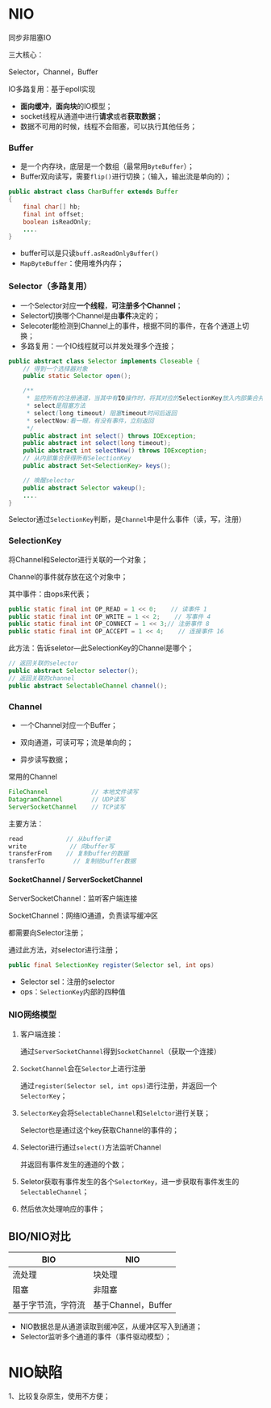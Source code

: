 # NIO

同步非阻塞IO

三大核心：

Selector，Channel，Buffer

IO多路复用：基于epoll实现

- **面向缓冲**，**面向块**的IO模型；
- socket线程从通道中进行**请求**或者**获取数据**；
- 数据不可用的时候，线程不会阻塞，可以执行其他任务；

### Buffer

- 是一个内存块，底层是一个数组（最常用`ByteBuffer`）；
- Buffer双向读写，需要`flip()`进行切换；（输入，输出流是单向的）；

```java
public abstract class CharBuffer extends Buffer
{
    final char[] hb;
    final int offset;
    boolean isReadOnly;
    ....
}
```

- buffer可以是只读`buff.asReadOnlyBuffer()`
- `MapByteBuffer`：使用堆外内存；

### Selector（多路复用）

- 一个Selector对应**一个线程**，**可注册多个Channel**；
- Selector切换哪个Channel是由**事件**决定的；
- Selecoter能检测到Channel上的事件，根据不同的事件，在各个通道上切换；
- 多路复用：一个IO线程就可以并发处理多个连接；

```java
public abstract class Selector implements Closeable {
    // 得到一个选择器对象
    public static Selector open();     

    /**
     * 监控所有的注册通道，当其中有IO操作时，将其对应的SelectionKey放入内部集合并返回
     * select是阻塞方法
     * select(long timeout) 阻塞timeout时间后返回
     * selectNow:看一眼，有没有事件，立刻返回
     */
    public abstract int select() throws IOException;
    public abstract int select(long timeout);
    public abstract int selectNow() throws IOException;
    // 从内部集合获得所有SelectionKey
    public abstract Set<SelectionKey> keys();

    // 唤醒selector
    public abstract Selector wakeup();
    ....
}
```

Selector通过`SelectionKey`判断，是`Channel`中是什么事件（读，写，注册）

### SelectionKey

将Channel和Selector进行关联的一个对象；

Channel的事件就存放在这个对象中；

其中事件：由ops来代表；

```java
public static final int OP_READ = 1 << 0;    // 读事件 1
public static final int OP_WRITE = 1 << 2;    // 写事件 4
public static final int OP_CONNECT = 1 << 3;// 注册事件 8
public static final int OP_ACCEPT = 1 << 4;    // 连接事件 16
```

此方法：告诉seletor—此SelectionKey的Channel是哪个；

```java
// 返回关联的selector
public abstract Selector selector();
// 返回关联的channel
public abstract SelectableChannel channel();
```

### Channel

- 一个Channel对应一个Buffer；

- 双向通道，可读可写；流是单向的；

- 异步读写数据；

常用的Channel

```java
FileChannel            // 本地文件读写
DatagramChannel        // UDP读写
ServerSocketChannel    // TCP读写
```

主要方法：

```java
read            // 从buffer读
write            // 向buffer写
transferFrom    // 复制buffer的数据
transferTo        // 复制给buffer数据
```

#### SocketChannel / ServerSocketChannel

ServerSocketChannel：监听客户端连接

SocketChannel：网络IO通道，负责读写缓冲区

都需要向Selector注册；

通过此方法，对selector进行注册；

```java
public final SelectionKey register(Selector sel, int ops)
```

- Selector sel：注册的selector
- ops：`SelectionKey`内部的四种值

### NIO网络模型

1. 客户端连接：
   
   通过`ServerSocketChannel`得到`SocketChannel`（获取一个连接）

2. `SocketChannel`会在`Selector`上进行注册
   
   通过`register(Selector sel, int ops)`进行注册，并返回一个`SelectorKey`；

3. `SelectorKey`会将`SelectableChannel`和`Selelctor`进行关联；
   
   Selector也是通过这个key获取Channel的事件的；

4. Selector进行通过`select()`方法监听Channel
   
   并返回有事件发生的通道的个数；

5. Seletor获取有事件发生的各个`SelectorKey`，进一步获取有事件发生的`SelectableChannel`；

6. 然后依次处理响应的事件；

## BIO/NIO对比

| BIO       | NIO              |
| --------- | ---------------- |
| 流处理       | 块处理              |
| 阻塞        | 非阻塞              |
| 基于字节流，字符流 | 基于Channel，Buffer |

- NIO数据总是从通道读取到缓冲区，从缓冲区写入到通道；
- Selector监听多个通道的事件（事件驱动模型）；

# NIO缺陷

1、比较复杂原生，使用不方便；
